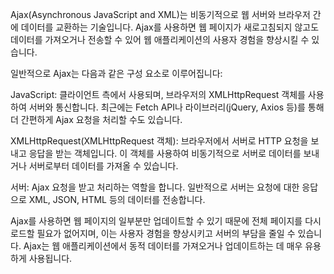 Ajax(Asynchronous JavaScript and XML)는 비동기적으로 웹 서버와 브라우저 간에 데이터를 교환하는 기술입니다. Ajax를 사용하면 웹 페이지가 새로고침되지 않고도 데이터를 가져오거나 전송할 수 있어 웹 애플리케이션의 사용자 경험을 향상시킬 수 있습니다.

일반적으로 Ajax는 다음과 같은 구성 요소로 이루어집니다:

JavaScript: 클라이언트 측에서 사용되며, 브라우저의 XMLHttpRequest 객체를 사용하여 서버와 통신합니다. 최근에는 Fetch API나 라이브러리(jQuery, Axios 등)를 통해 더 간편하게 Ajax 요청을 처리할 수도 있습니다.

XMLHttpRequest(XMLHttpRequest 객체): 브라우저에서 서버로 HTTP 요청을 보내고 응답을 받는 객체입니다. 이 객체를 사용하여 비동기적으로 서버로 데이터를 보내거나 서버로부터 데이터를 가져올 수 있습니다.

서버: Ajax 요청을 받고 처리하는 역할을 합니다. 일반적으로 서버는 요청에 대한 응답으로 XML, JSON, HTML 등의 데이터를 전송합니다.

Ajax를 사용하면 웹 페이지의 일부분만 업데이트할 수 있기 때문에 전체 페이지를 다시 로드할 필요가 없어지며, 이는 사용자 경험을 향상시키고 서버의 부담을 줄일 수 있습니다. Ajax는 웹 애플리케이션에서 동적 데이터를 가져오거나 업데이트하는 데 매우 유용하게 사용됩니다.